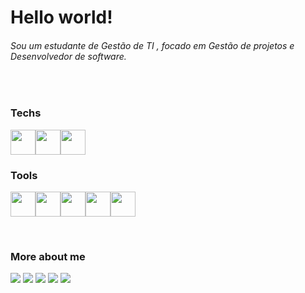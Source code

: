 # Hello world!
###### Sou um estudante de Gestão de TI , focado em Gestão de projetos e Desenvolvedor de software.

</br>

### Techs
<img src="https://cdn.jsdelivr.net/gh/devicons/devicon/icons/android/android-original-wordmark.svg" width="40" height="40"/><img src="https://cdn.jsdelivr.net/gh/devicons/devicon/icons/nodejs/nodejs-original.svg" width="40" height="40"/><img src="https://cdn.jsdelivr.net/gh/devicons/devicon/icons/html5/html5-original-wordmark.svg" width="40" height="40"/>

### Tools
<img src="https://cdn.jsdelivr.net/gh/devicons/devicon/icons/godot/godot-original-wordmark.svg" width="40" height="40"/><img src="https://cdn.jsdelivr.net/gh/devicons/devicon/icons/inkscape/inkscape-original.svg" width="40" height="40"/><img src="https://cdn.jsdelivr.net/gh/devicons/devicon/icons/gimp/gimp-original-wordmark.svg" width="40" height="40"/><img src="https://cdn.jsdelivr.net/gh/devicons/devicon/icons/git/git-original.svg" width="40" height="40"/><img src="https://cdn.jsdelivr.net/gh/devicons/devicon/icons/blender/blender-original.svg" width="40" height="40"/>

</br>

### More about me
<div>
<a href="https://berari.itch.io/" target="_blank"><img src="https://img.shields.io/badge/Itch.io-FA5C5C?style=for-the-badge&logo=itchdotio&logoColor=white"></a>
<a href="https://twitter.com/Bera_GDev" target="_blank"><img src="https://img.shields.io/badge/Twitter-1DA1F2?style=for-the-badge&logo=twitter&logoColor=white"></a>
<a href="https://www.youtube.com/channel/UCk6nIBoJTy7Td3maqpXb_JA" target="_blank"><img src="https://img.shields.io/badge/YouTube-FF0000?style=for-the-badge&logo=youtube&logoColor=white"></a>
<a href = "mailto:matthmsc@gmail.com"><img src="https://img.shields.io/badge/Gmail-D14836?style=for-the-badge&logo=gmail&logoColor=white" target="_blank"></a>
<a href="https://www.linkedin.com/in/matheus-arruda-71a9a4183" target="_blank"><img src="https://img.shields.io/badge/-LinkedIn-%230077B5?style=for-the-badge&logo=linkedin&logoColor=white" target="_blank"></a>   
</div>

